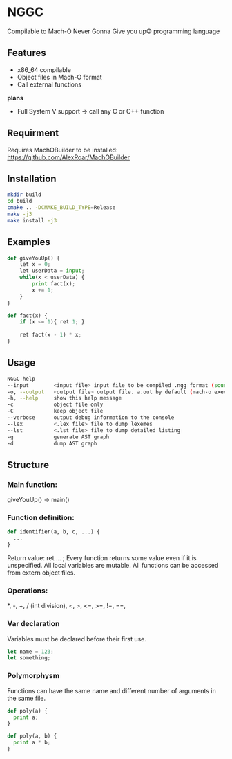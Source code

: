 # NGGC
Compilable to Mach-O Never Gonna Give you up© programming language

## Features

- x86_64 compilable
- Object files in Mach-O format
- Call external functions

**plans**

- Full System V support -> call any C or C++ function

## Requirment

Requires MachOBuilder to be installed: https://github.com/AlexRoar/MachOBuilder

## Installation

```bash
mkdir build
cd build
cmake .. -DCMAKE_BUILD_TYPE=Release
make -j3
make install -j3
```

## Examples

```python
def giveYouUp() {
	let x = 0;
	let userData = input;
	while(x < userData) {
	    print fact(x);
	    x += 1;
	}
}

def fact(x) {
    if (x <= 1){ ret 1; }
    
    ret fact(x - 1) * x;
}
```

## Usage

```bash
NGGC help
--input        <input file> input file to be compiled .ngg format (source)
-o, --output   <output file> output file. a.out by default (mach-o executable)
-h, --help     show this help message
-c             object file only
-C             keep object file
--verbose      output debug information to the console
--lex          <.lex file> file to dump lexemes
--lst          <.lst file> file to dump detailed listing
-g             generate AST graph
-d             dump AST graph
```

## Structure
### Main function: 
giveYouUp() -> main()

### Function definition:
```python
def identifier(a, b, c, ...) {
  ...
}
```

Return value: ret ... ;
Every function returns some value even if it is unspecified.
All local variables are mutable.
All functions can be accessed from extern object files.

### Operations:
\*, -, +, / (int division), <, >, <=, >=, !=, ==,

### Var declaration
Variables must be declared before their first use.
```js
let name = 123;
let something;
```

### Polymorphysm 
Functions can have the same name and different number of arguments in the same file.
```python
def poly(a) {
  print a;
}
```
```python
def poly(a, b) {
  print a * b;
}
```
